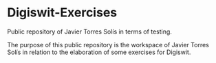 # Digiswit-Exercises
Public repository of Javier Torres Solís in terms of testing.

The purpose of this public repository is the workspace of Javier Torres Solís in relation to the elaboration of some exercises for Digiswit.





